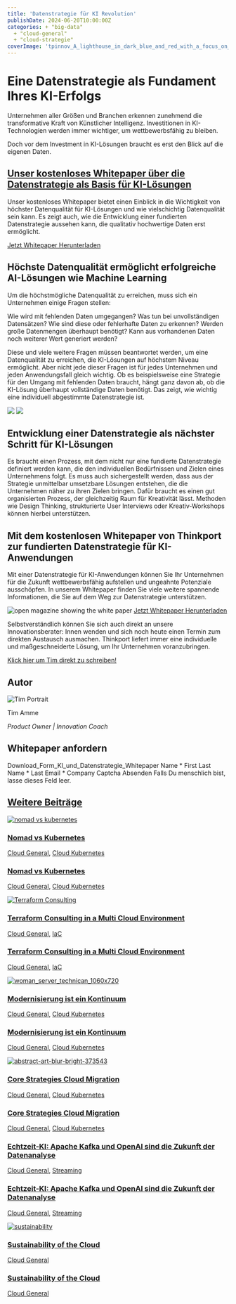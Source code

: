```yaml
---
title: 'Datenstrategie für KI Revolution'
publishDate: 2024-06-20T10:00:00Z
categories: + "big-data"
  + "cloud-general"
  + "cloud-strategie"
coverImage: 'tpinnov_A_lighthouse_in_dark_blue_and_red_with_a_focus_on_Dat_bb60527e-a8a5-43af-b15f-488f73f2a07c_3.webp'
---
```


# Eine Datenstrategie als Fundament Ihres KI-Erfolgs

Unternehmen aller Größen und Branchen erkennen zunehmend die transformative Kraft von Künstlicher Intelligenz. Investitionen in KI-Technologien werden immer wichtiger, um wettbewerbsfähig zu bleiben.

Doch vor dem Investment in KI-Lösungen braucht es erst den Blick auf die eigenen Daten.

## [Unser kostenloses Whitepaper über die Datenstrategie als Basis für KI-Lösungen](https://assets.publishing.service.gov.uk/media/652e958b6972600014ccf9f6/Issues_statement__updated.pdf)

Unser kostenloses Whitepaper bietet einen Einblick in die Wichtigkeit von höchster Datenqualität für KI-Lösungen und wie vielschichtig Datenqualität sein kann. Es zeigt auch, wie die Entwicklung einer fundierten Datenstrategie aussehen kann, die qualitativ hochwertige Daten erst ermöglicht.

[Jetzt Whitepaper Herunterladen](#Jetzt%20Whitepaper%20Herunterladen)

## Höchste Datenqualität ermöglicht erfolgreiche AI-Lösungen wie Machine Learning

Um die höchstmögliche Datenqualität zu erreichen, muss sich ein Unternehmen einige Fragen stellen:

Wie wird mit fehlenden Daten umgegangen? Was tun bei unvollständigen Datensätzen? Wie sind diese oder fehlerhafte Daten zu erkennen? Werden große Datenmengen überhaupt benötigt? Kann aus vorhandenen Daten noch weiterer Wert generiert werden?

Diese und viele weitere Fragen müssen beantwortet werden, um eine Datenqualität zu erreichen, die KI-Lösungen auf höchstem Niveau ermöglicht. Aber nicht jede dieser Fragen ist für jedes Unternehmen und jeden Anwendungsfall gleich wichtig. Ob es beispielsweise eine Strategie für den Umgang mit fehlenden Daten braucht, hängt ganz davon ab, ob die KI-Lösung überhaupt vollständige Daten benötigt. Das zeigt, wie wichtig eine individuell abgestimmte Datenstrategie ist.

![](images/tpinnov_A_lighthouse_in_dark_blue_and_red_in_a_Big_Data_Lake__3853164e-6644-4458-820e-6e9ffa7dc26b_3.webp) ![](images/tpinnov_A_lighthouse_in_dark_blue_and_red_with_a_focus_on_Dat_bb60527e-a8a5-43af-b15f-488f73f2a07c_3.webp)

## Entwicklung einer Datenstrategie als nächster Schritt für KI-Lösungen

Es braucht einen Prozess, mit dem nicht nur eine fundierte Datenstrategie definiert werden kann, die den individuellen Bedürfnissen und Zielen eines Unternehmens folgt. Es muss auch sichergestellt werden, dass aus der Strategie unmittelbar umsetzbare Lösungen entstehen, die die Unternehmen näher zu ihren Zielen bringen. Dafür braucht es einen gut organisierten Prozess, der gleichzeitig Raum für Kreativität lässt. Methoden wie Design Thinking, strukturierte User Interviews oder Kreativ-Workshops können hierbei unterstützen.

## Mit dem kostenlosen Whitepaper von Thinkport zur fundierten Datenstrategie für KI-Anwendungen

Mit einer Datenstrategie für KI-Anwendungen können Sie Ihr Unternehmen für die Zukunft wettbewerbsfähig aufstellen und ungeahnte Potenziale ausschöpfen. In unserem Whitepaper finden Sie viele weitere spannende Informationen, die Sie auf dem Weg zur Datenstrategie unterstützen.

![open magazine showing the white paper](images/Option_1-1-300x300.webp) [Jetzt Whitepaper Herunterladen](#Jetzt%20Whitepaper%20Herunterladen)

Selbstverständlich können Sie sich auch direkt an unsere Innovationsberater: Innen wenden und sich noch heute einen Termin zum direkten Austausch ausmachen. Thinkport liefert immer eine individuelle und maßgeschneiderte Lösung, um Ihr Unternehmen voranzubringen.

[Klick hier um Tim direkt zu schreiben!](mailto:innovation@thinkport.digital)

## Autor

![Tim Portrait](images/tim-_mejorada-e1712303866982-300x296.webp)

Tim Amme

_Product Owner | Innovation Coach_

[](https://www.linkedin.com/in/tim-amme/)[](mailto:%20innovation@thinkport.digital)

## Whitepaper anfordern

Download_Form_KI_und_Datenstrategie_Whitepaper Name \* First Last Name \* Last Email \* Company Captcha Absenden Falls Du menschlich bist, lasse dieses Feld leer.

## [Weitere Beiträge](https://thinkport.digital/blog)

[![nomad vs kubernetes](images/Frische-Informationen-_1_-1024x683.webp 'Bild von zwei Entwicklern vor einem Computer, mit dem Rücken zugewandt, mit dem Nomad-Logo auf dem Computer')](https://thinkport.digital/nomad-vs-kubernetes/)

### [Nomad vs Kubernetes](https://thinkport.digital/nomad-vs-kubernetes/ 'Nomad vs Kubernetes')

[Cloud General](https://thinkport.digital/category/cloud-general/), [Cloud Kubernetes](https://thinkport.digital/category/cloud-kubernetes/)

### [Nomad vs Kubernetes](https://thinkport.digital/nomad-vs-kubernetes/ 'Nomad vs Kubernetes')

[Cloud General](https://thinkport.digital/category/cloud-general/), [Cloud Kubernetes](https://thinkport.digital/category/cloud-kubernetes/)

[![Terraform Consulting](images/Streaming-Services-9.webp 'Vor einer weiß gestrichenen Ziegelwand sieht man links in türkise das Terraform Logo und rechts den Schriftzug Terraform Consulting.')](https://thinkport.digital/terraform-consulting-in-a-multi-cloud-environment/)

### [Terraform Consulting in a Multi Cloud Environment](https://thinkport.digital/terraform-consulting-in-a-multi-cloud-environment/ 'Terraform Consulting in a Multi Cloud Environment')

[Cloud General](https://thinkport.digital/category/cloud-general/), [IaC](https://thinkport.digital/category/iac/)

### [Terraform Consulting in a Multi Cloud Environment](https://thinkport.digital/terraform-consulting-in-a-multi-cloud-environment/ 'Terraform Consulting in a Multi Cloud Environment')

[Cloud General](https://thinkport.digital/category/cloud-general/), [IaC](https://thinkport.digital/category/iac/)

[![woman_server_technican_1060x720](images/woman_server_technican_1060x720-1024x696.png 'Eine Frau arbeitet am Server')](https://thinkport.digital/modernisierung-ist-ein-kontinuum/)

### [Modernisierung ist ein Kontinuum](https://thinkport.digital/modernisierung-ist-ein-kontinuum/ 'Modernisierung ist ein Kontinuum')

[Cloud General](https://thinkport.digital/category/cloud-general/), [Cloud Kubernetes](https://thinkport.digital/category/cloud-kubernetes/)

### [Modernisierung ist ein Kontinuum](https://thinkport.digital/modernisierung-ist-ein-kontinuum/ 'Modernisierung ist ein Kontinuum')

[Cloud General](https://thinkport.digital/category/cloud-general/), [Cloud Kubernetes](https://thinkport.digital/category/cloud-kubernetes/)

[![abstract-art-blur-bright-373543](images/abstract-art-blur-bright-373543-1024x683.jpg 'abstract-art-blur-bright-373543')](https://thinkport.digital/core-strategies-cloud-migration/)

### [Core Strategies Cloud Migration](https://thinkport.digital/core-strategies-cloud-migration/ 'Core Strategies Cloud Migration')

[Cloud General](https://thinkport.digital/category/cloud-general/), [Cloud Kubernetes](https://thinkport.digital/category/cloud-kubernetes/)

### [Core Strategies Cloud Migration](https://thinkport.digital/core-strategies-cloud-migration/ 'Core Strategies Cloud Migration')

[Cloud General](https://thinkport.digital/category/cloud-general/), [Cloud Kubernetes](https://thinkport.digital/category/cloud-kubernetes/)

### [Echtzeit-KI: Apache Kafka und OpenAI sind die Zukunft der Datenanalyse](https://thinkport.digital/kafka-und-openai-zukunft-der-datenanalyse/ 'Echtzeit-KI: Apache Kafka und OpenAI sind die Zukunft der Datenanalyse')

[Cloud General](https://thinkport.digital/category/cloud-general/), [Streaming](https://thinkport.digital/category/streaming/)

### [Echtzeit-KI: Apache Kafka und OpenAI sind die Zukunft der Datenanalyse](https://thinkport.digital/kafka-und-openai-zukunft-der-datenanalyse/ 'Echtzeit-KI: Apache Kafka und OpenAI sind die Zukunft der Datenanalyse')

[Cloud General](https://thinkport.digital/category/cloud-general/), [Streaming](https://thinkport.digital/category/streaming/)

[![sustainability](images/sustainability-1-1024x696.png 'thinkport cloud picture')](https://thinkport.digital/sustainability-of-the-cloud/)

### [Sustainability of the Cloud](https://thinkport.digital/sustainability-of-the-cloud/ 'Sustainability of the Cloud')

[Cloud General](https://thinkport.digital/category/cloud-general/)

### [Sustainability of the Cloud](https://thinkport.digital/sustainability-of-the-cloud/ 'Sustainability of the Cloud')

[Cloud General](https://thinkport.digital/category/cloud-general/)
